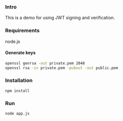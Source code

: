### Intro
This is a demo for using JWT signing and verification.

### Requirements
node.js
#### Generate keys
```bash
openssl genrsa -out private.pem 2048
openssl rsa -in private.pem -pubout -out public.pem
```

### Installation
```
npm install
```

### Run
```
node app.js
```
